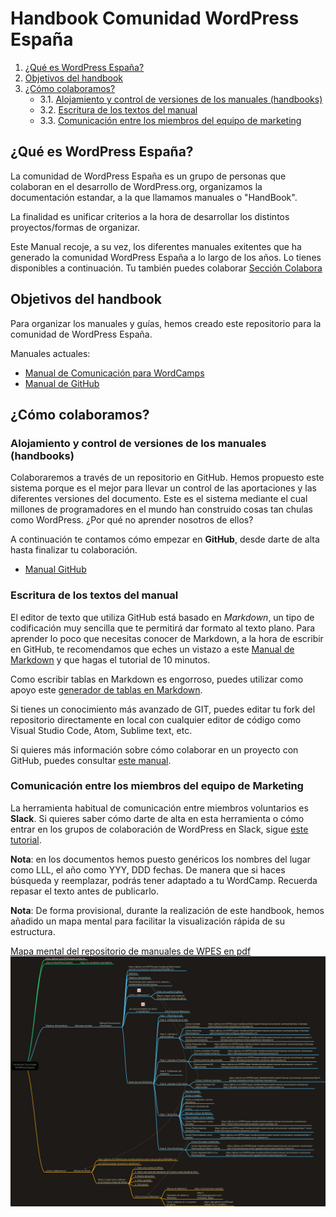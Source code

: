 # Handbook Comunidad WordPress España


<a name="top"></a>
1. [¿Qué es WordPress España?](#paso-1)
2. [Objetivos del handbook](#paso-2)
3. [¿Cómo colaboramos?](#paso-3)
    * 3.1. [Alojamiento y control de versiones de los manuales (handbooks)](#paso-3-1)
    * 3.2. [Escritura de los textos del manual](#paso-3-2)
    * 3.3. [Comunicación entre los miembros del equipo de marketing](#paso-3-3)

<a name="paso-1"></a>
## ¿Qué es WordPress España?
La comunidad de WordPress España es un grupo de personas que colaboran en el desarrollo de WordPress.org, organizamos la documentación estandar, a la que llamamos manuales o "HandBook".

La finalidad es unificar criterios a la hora de desarrollar los distintos proyectos/formas de organizar.

Este Manual recoje, a su vez, los diferentes manuales exitentes que ha generado la comunidad WordPress España a lo largo de los años. Lo tienes disponibles a continuación.
Tu también puedes colaborar [Sección Colabora](https://es.wordpress.org/colabora)

<a name="paso-2"></a>
## Objetivos del handbook
Para organizar los manuales y guías, hemos creado este repositorio para la comunidad de WordPress España.

Manuales actuales:
- [Manual de Comunicación para WordCamps](manual-comunicacion-wordcamps/README.md)
- [Manual de GitHub](manual-github/README.md)

<a name="paso-3"></a>
## ¿Cómo colaboramos?
<a name="paso-3-1"></a>
### Alojamiento y control de versiones de los manuales (handbooks)
Colaboraremos a través de un repositorio en GitHub. Hemos propuesto este sistema porque es el mejor para llevar un control de las aportaciones y las diferentes versiones del documento. Este es el sistema mediante el cual millones de programadores en el mundo han construido cosas tan chulas como WordPress. ¿Por qué no aprender nosotros de ellos?

A continuación te contamos cómo empezar en **GitHub**, desde darte de alta hasta finalizar tu colaboración.

- [Manual GitHub](manual-github/README.md)

<a name="paso-3-2"></a>
### Escritura de los textos del manual

El editor de texto que utiliza GitHub está basado en *Markdown*, un tipo de codificación muy sencilla que te permitirá dar formato al texto plano. Para aprender lo poco que necesitas conocer de Markdown, a la hora de escribir en GitHub, te recomendamos que eches un vistazo a este [Manual de Markdown](https://commonmark.org/help/) y que hagas el tutorial de 10 minutos.

Como escribir tablas en Markdown es engorroso, puedes utilizar como apoyo este [generador de tablas en Markdown](https://www.tablesgenerator.com/markdown_tables).

Si tienes un conocimiento más avanzado de GIT, puedes editar tu fork del repositorio directamente en local con cualquier editor de código como Visual Studio Code, Atom, Sublime text, etc.

Si quieres más información sobre cómo colaborar en un proyecto con GitHub, puedes consultar [este manual](https://gist.github.com/BCasal/026e4c7f5c71418485c1).

<a name="paso-3-3"></a>
### Comunicación entre los miembros del equipo de Marketing

La herramienta habitual de comunicación entre miembros voluntarios es **Slack**. Si quieres saber cómo darte de alta en esta herramienta o cómo entrar en los grupos de colaboración de WordPress en Slack, sigue [este tutorial](https://es.wordpress.org/guias/chat/).

**Nota**: en los documentos hemos puesto genéricos los nombres del lugar como LLL, el año como YYY, DDD fechas. De manera que si haces búsqueda y reemplazar, podrás tener adaptado a tu WordCamp. Recuerda repasar el texto antes de publicarlo.

**Nota**: De forma provisional, durante la realización de este handbook, hemos añadido un mapa mental para facilitar la visualización rápida de su estructura.

[Mapa mental del repositorio de manuales de WPES en pdf](assets/Mapa-mental-WPES.pdf)
![Mapa-Mental-WPES](assets/Mapa-mental-handbook-WPES.png)